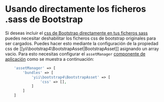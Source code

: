 Usando directamente los ficheros .sass de Bootstrap
===================================================

Si deseas incluir el [css de Bootstrap directamente en tus ficheros sass](https://getbootstrap.com/getting-started/#customizing) puedes necesitar deshabilitar los ficheros css de bootstrap originales para ser cargados.
Puedes hacer esto mediante la configuración de la propiedad css de [[yii\bootstrap4\BootstrapAsset|BootstrapAsset]] asignando
un array vacio.
Para esto necesitas configurar el `assetManager` [componente de aplicación](https://github.com/yiisoft/yii2/blob/master/docs/guide-es/structure-application-components.md) como se muestra a continuación:

```php
    'assetManager' => [
        'bundles' => [
            'yii\bootstrap4\BootstrapAsset' => [
                'css' => [],
            ]
        ]
    ]
```
